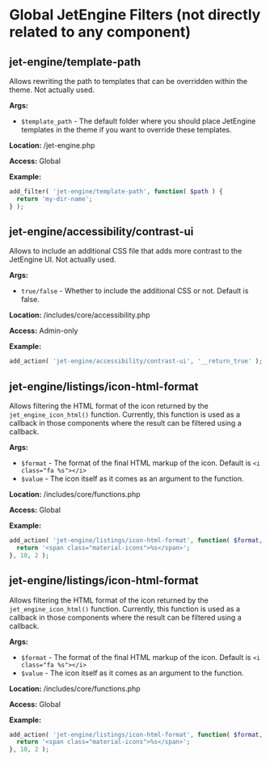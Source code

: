 # Global JetEngine Filters (not directly related to any component)

## jet-engine/template-path

Allows rewriting the path to templates that can be overridden within the theme. Not actually used.

**Args:**
- `$template_path` - The default folder where you should place JetEngine templates in the theme if you want to override these templates.

**Location:**
/jet-engine.php

**Access:**
Global

**Example:**

```php
add_filter( 'jet-engine/template-path', function( $path ) {
  return 'my-dir-name';
} );
```

## jet-engine/accessibility/contrast-ui

Allows to include an additional CSS file that adds more contrast to the JetEngine UI. Not actually used.

**Args:**
- `true/false` - Whether to include the additional CSS or not. Default is false.

**Location:**
/includes/core/accessibility.php

**Access:**
Admin-only

**Example:**

```php
add_action( 'jet-engine/accessibility/contrast-ui', '__return_true' );
```

## jet-engine/listings/icon-html-format

Allows filtering the HTML format of the icon returned by the `jet_engine_icon_html()` function. Currently, this function is used as a callback in those components where the result can be filtered using a callback.

**Args:**
- `$format` - The format of the final HTML markup of the icon. Default is `<i class="fa %s"></i>`
- `$value` - The icon itself as it comes as an argument to the function.

**Location:**
/includes/core/functions.php

**Access:**
Global

**Example:**

```php
add_action( 'jet-engine/listings/icon-html-format', function( $format, $icon ) {
  return '<span class="material-icons">%s</span>';
}, 10, 2 );
```

## jet-engine/listings/icon-html-format

Allows filtering the HTML format of the icon returned by the `jet_engine_icon_html()` function. Currently, this function is used as a callback in those components where the result can be filtered using a callback.

**Args:**
- `$format` - The format of the final HTML markup of the icon. Default is `<i class="fa %s"></i>`
- `$value` - The icon itself as it comes as an argument to the function.

**Location:**
/includes/core/functions.php

**Access:**
Global

**Example:**

```php
add_action( 'jet-engine/listings/icon-html-format', function( $format, $icon ) {
  return '<span class="material-icons">%s</span>';
}, 10, 2 );
```